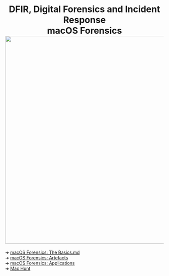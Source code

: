 
<h1 align="center">DFIR, Digital Forensics and Incident Response<br>macOS Forensics<br><img width="660px" src="https://github.com/user-attachments/assets/5e7f8c2d-53bf-43b7-81af-08b943f5b2b0"></h1>

➜ [macOS Forensics: The Basics.md]()<br>
➜ [macOS Forensics: Artefacts]()<br>
➜ [macOS Forensics: Applications]()<br>
➜ [Mac Hunt]()<br>
